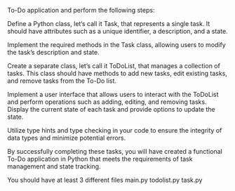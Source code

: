 To-Do application and perform the following steps:

Define a Python class, let’s call it Task, that represents a single task. It should have attributes such as a unique identifier, a description, and a state.

Implement the required methods in the Task class, allowing users to modify the task’s description and state.

Create a separate class, let’s call it ToDoList, that manages a collection of tasks. This class should have methods to add new tasks, edit existing tasks, and remove tasks from the To-Do list.

Implement a user interface that allows users to interact with the ToDoList and perform operations such as adding, editing, and removing tasks. Display the current state of each task and provide options to update the state.

Utilize type hints and type checking in your code to ensure the integrity of data types and minimize potential errors.

By successfully completing these tasks, you will have created a functional To-Do application in Python that meets the requirements of task management and state tracking.

You should have at least 3 different files
main.py
todolist.py
task.py
